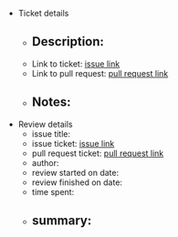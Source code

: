 - Ticket details
	- Description:
		-
	- Link to ticket: [issue link](link.to.the.issue.ticket)
	- Link to pull request: [pull request link](link.to.the.pull.request)
	- Notes:
		-
- Review details
	- issue title:
	- issue ticket: [issue link](link.to.the.issue.ticket)
	- pull request ticket: [pull request link](link.to.the.pull.request)
	- author:
	- review started on date:
	- review finished on date:
	- time spent:
	- summary:
		-